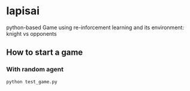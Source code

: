 # lapisai
python-based Game using re-inforcement learning and its environment: knight vs opponents

## How to start a game
### With random agent
```
python test_game.py
```